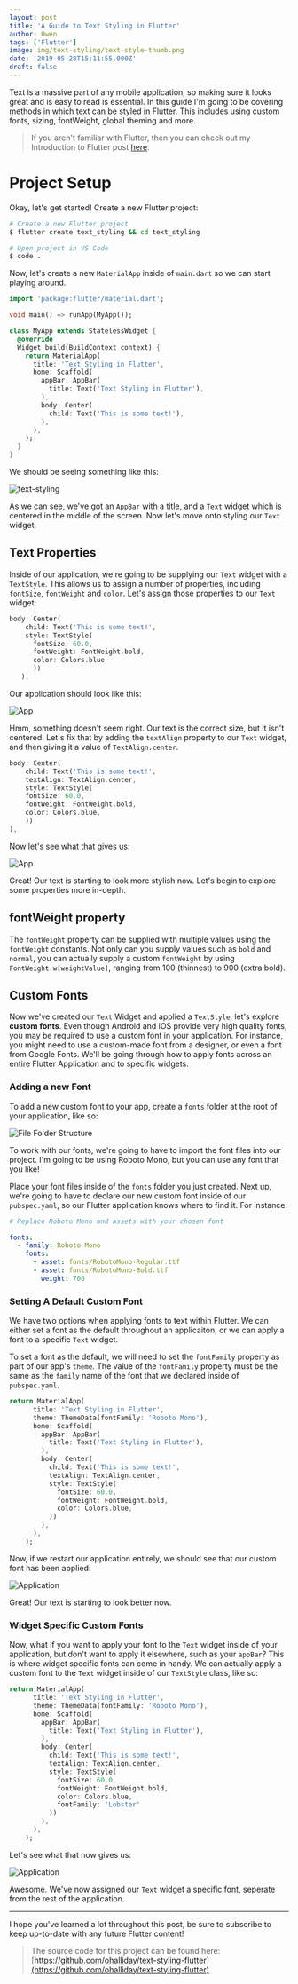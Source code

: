 ```yaml
---
layout: post
title: 'A Guide to Text Styling in Flutter'
author: Owen
tags: ['Flutter']
image: img/text-styling/text-style-thumb.png
date: '2019-05-28T15:11:55.000Z'
draft: false
---
```


Text is a massive part of any mobile application, so making sure it looks great and is easy to read is essential. In this guide I'm going to be covering methods in which text can be styled in Flutter. This includes using custom fonts, sizing, fontWeight, global theming and more.

> If you aren't familiar with Flutter, then you can check out my Introduction to Flutter post [here](https://owenhalliday.co.uk/introduction-to-flutter/).

# Project Setup

Okay, let's get started! Create a new Flutter project:

```bash
# Create a new Flutter project
$ flutter create text_styling && cd text_styling

# Open project in VS Code
$ code .

```

Now, let's create a new `MaterialApp` inside of `main.dart` so we can start playing around.

```dart
import 'package:flutter/material.dart';

void main() => runApp(MyApp());

class MyApp extends StatelessWidget {
  @override
  Widget build(BuildContext context) {
    return MaterialApp(
      title: 'Text Styling in Flutter',
      home: Scaffold(
        appBar: AppBar(
          title: Text('Text Styling in Flutter'),
        ),
        body: Center(
          child: Text('This is some text!'),
        ),
      ),
    );
  }
}

```

We should be seeing something like this:

![text-styling](img/text-styling/textstyling1.png)

As we can see, we've got an `AppBar` with a title, and a `Text` widget which is centered in the middle of the screen. Now let's move onto styling our `Text` widget.

## Text Properties

Inside of our application, we're going to be supplying our `Text` widget with a `TextStyle`. This allows us to assign a number of properties, including `fontSize`, `fontWeight` and `color`. Let's assign those properties to our `Text` widget:

```dart
body: Center(
    child: Text('This is some text!',
    style: TextStyle(
      fontSize: 60.0,
      fontWeight: FontWeight.bold,
      color: Colors.blue
      ))
   ),
```

Our application should look like this:

![App](img/text-styling/textstyling2.png)

Hmm, something doesn't seem right. Our text is the correct size, but it isn't centered. Let's fix that by adding the `textAlign` property to our `Text` widget, and then giving it a value of `TextAlign.center`.

```dart
body: Center(
    child: Text('This is some text!',
    textAlign: TextAlign.center,
    style: TextStyle(
    fontSize: 60.0,
    fontWeight: FontWeight.bold,
    color: Colors.blue,
    ))
),
```

Now let's see what that gives us:

![App](img/text-styling/textstyling3.png)

Great! Our text is starting to look more stylish now. Let's begin to explore some properties more in-depth.

## fontWeight property

The `fontWeight` property can be supplied with multiple values using the `fontWeight` constants. Not only can you supply values such as `bold` and `normal`, you can actually supply a custom `fontWeight` by using `FontWeight.w[weightValue]`, ranging from 100 (thinnest) to 900 (extra bold).

## Custom Fonts

Now we've created our `Text` Widget and applied a `TextStyle`, let's explore **custom fonts**. Even though Android and iOS provide very high quality fonts, you may be required to use a custom font in your application. For instance, you might need to use a custom-made font from a designer, or even a font from Google Fonts. We'll be going through how to apply fonts across an entire Flutter Application and to specific widgets.

### Adding a new Font

To add a new custom font to your app, create a `fonts` folder at the root of your application, like so:

![File Folder Structure](img/text-styling/textstyling5.png)

To work with our fonts, we're going to have to import the font files into our project. I'm going to be using Roboto Mono, but you can use any font that you like!

Place your font files inside of the `fonts` folder you just created. Next up, we're going to have to declare our new custom font inside of our `pubspec.yaml`, so our Flutter application knows where to find it. For instance:

```yaml
# Replace Roboto Mono and assets with your chosen font

fonts:
  - family: Roboto Mono
    fonts:
      - asset: fonts/RobotoMono-Regular.ttf
      - asset: fonts/RobotoMono-Bold.ttf
        weight: 700
```

### Setting A Default Custom Font

We have two options when applying fonts to text within Flutter. We can either set a font as the default throughout an applicaiton, or we can apply a font to a specific `Text` widget.

To set a font as the default, we will need to set the `fontFamily` property as part of our app's `theme`. The value of the `fontFamily` property must be the same as the `family` name of the font that we declared inside of `pubspec.yaml`.

```dart
return MaterialApp(
      title: 'Text Styling in Flutter',
      theme: ThemeData(fontFamily: 'Roboto Mono'),
      home: Scaffold(
        appBar: AppBar(
          title: Text('Text Styling in Flutter'),
        ),
        body: Center(
          child: Text('This is some text!',
          textAlign: TextAlign.center,
          style: TextStyle(
            fontSize: 60.0,
            fontWeight: FontWeight.bold,
            color: Colors.blue,
          ))
        ),
      ),
    );
```

Now, if we restart our application entirely, we should see that our custom font has been applied:

![Application](img/text-styling/textstyling6.png)

Great! Our text is starting to look better now.

### Widget Specific Custom Fonts

Now, what if you want to apply your font to the `Text` widget inside of your application, but don't want to apply it elsewhere, such as your `appBar`? This is where widget specific fonts can come in handy. We can actually apply a custom font to the `Text` widget inside of our `TextStyle` class, like so:

```dart
return MaterialApp(
      title: 'Text Styling in Flutter',
      theme: ThemeData(fontFamily: 'Roboto Mono'),
      home: Scaffold(
        appBar: AppBar(
          title: Text('Text Styling in Flutter'),
        ),
        body: Center(
          child: Text('This is some text!',
          textAlign: TextAlign.center,
          style: TextStyle(
            fontSize: 60.0,
            fontWeight: FontWeight.bold,
            color: Colors.blue,
            fontFamily: 'Lobster'
          ))
        ),
      ),
    );
```

Let's see what that now gives us:

![Application](img/text-styling/textstyling7.png)

Awesome. We've now assigned our `Text` widget a specific font, seperate from the rest of the application.

---

I hope you've learned a lot throughout this post, be sure to subscribe to keep up-to-date with any future Flutter content!

> The source code for this project can be found here:
> [https://github.com/ohalliday/text-styling-flutter](https://github.com/ohalliday/text-styling-flutter)
